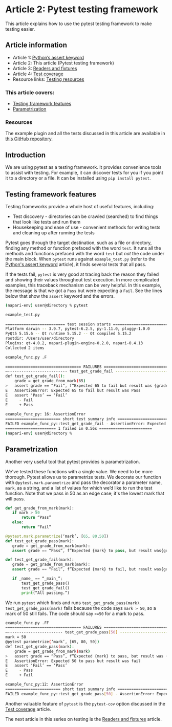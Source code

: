 # Article 2: Pytest testing framework  

This article explains how to use the pytest testing framework to make testing easier.

## Article information  

* Article 1: [Python’s assert keyword](./article-1-Pythons-assert-keyword.md) 
* Article 2: This article (Pytest testing framework)  
* Article 3: [Readers and fixtures](./article-3-readers-and-fixtures.md)  
* Article 4: [Test coverage](./article-4-test-coverage.md)  
* Resource links: [Testing resources](./testing-resources.md)  
  
### This article covers:  
* [Testing framework features](#testing-framework-features)  
* [Parametrization](#parametrization)  

### Resources  
The example plugin and all the tests discussed in this article are available in [this GitHub repository](https://github.com/DragaDoncila/plugin-tests).
  
## Introduction  
We are using pytest as a testing framework. It provides convenience tools to assist with testing. For example, it can discover tests for you if you point it to a directory or a file.  It can be installed using `pip install pytest`.

## Testing framework features  
Testing frameworks provide a whole host of useful features, including:  
* Test discovery - directories can be crawled (searched) to find things that look like tests and run them
* Housekeeping and ease of use - convenient methods for writing tests and cleaning up after running the tests  
  
Pytest goes through the target destination, such as a file or directory, finding any method or function prefaced with the word `test`. It runs all the methods and functions prefaced with the word `test` but _not_ the code under the main block. When `pytest` runs against `example_test.py` (refer to the [Python's assert keyword](./article-1-pythons-assert-keyword.md) article), it finds several tests that all pass.  

If the tests fail, `pytest` is very good at tracing back the reason they failed and showing their values throughout test execution. In more complicated examples, this traceback mechanism can be very helpful. In this example, the message is that we got a `Pass` but were expecting a `Fail`. See the lines below that show the `assert` keyword and the errors.  

```bash
(napari-env) user@directory % pytest   

example_test.py  
    
========================== test session starts ==========================  
Platform darwin -- 3.9.7, pytest-6.2.5, py-1.11.0, pluggy-1.0.0  
PyQt5 5.15.6 -- Qt runtime 5.15.2 -- Qt compiled 5.15.2  
rootdir: /Users/user/directory  
Plugins: qt-4.0.2, napari-plugin-engine-0.2.0, napari-0.4.13  
Collected 2 items  

example_func.py .F  
    
================================= FAILURES ===============================  
—-------------------------- test_get_grade_fail --------------------------  
def test_get_grade_fail():  
    grade = get_grade_from_mark(65)  
>   assert grade == “Fail”, f”Expected 65 to fail but result was {grade}”  
E   AssertionError: Expected 65 to fail but result was Pass  
E   assert ‘Pass’ == ‘Fail’  
E     - Fail  
E     + Pass  
    
example_func_py: 16: AssertionError  
======================== short test summary info =========================  
FAILED example_func_py::test_get_grade_fail - AssertionError: Expected 65 to fail, but result was Pass  
====================== 1 failed in 0.56s =======================  
(napari-env) user@directory %   
```

## Parametrization  
Another very useful tool that pytest provides is parametrization.  
    
We've tested these functions with a single value. We need to be more thorough. Pytest allows us to parametrize tests. We decorate our function with `@pytest.mark.parametrize` and pass the decorator a parameter name, `mark`, as a string, and a list of values for which we’d like to run the test function. Note that we pass in 50 as an edge case; it's the lowest mark that will pass.  

 ```python   
def get_grade_from_mark(mark):
    if mark > 50
        return “Pass”
    else: 
        return “Fail”

@pytest.mark.parametrize(‘mark’, [65, 80,50])
def test_get_grade_pass(mark):
    grade = get_grade_from_mark(mark):  
    assert grade == “Pass”, f”Expected {mark} to pass, but result was{grade}”

def test_get_grade_fail(mark):
    grade = get_grade_from_mark(mark):
    assert grade == “Fail”, f”Expected {mark} to fail, but result was{grade}”

    if _name_ == “_main_”;
        test_get_grade_pass()
        test_get_grade_fail()
        print(“All passing.”)
```

We run `pytest` which finds and runs `test_get_grade_pass(mark)`. `test_get_grade_pass(mark)` fails because the code says `mark > 50`, so a mark of 50 still fails. The code should say `>=50` for a mark to pass.  
   
```bash
example_func.py .FF  
================================= FAILURES ===============================  
—------------------------ test_get_grade_pass[50] ------------------------  
mark = 50  
@pytest parametrize(‘mark’, [65, 80, 50])  
def test_get_grade_pass(mark):  
    grade = get_grade_from_mark(mark)  
>   assert grade == “Pass”, f”Expected {mark} to pass, but result was {grade}”  
E   AssertionError: Expected 50 to pass but result was fail  
E   assert ‘Fail’ == ‘Pass’  
E     - Pass  
E     + Fail  

example_func_py:12: AssertionError  
======================== short test summary info =========================  
FAILED example_func_py::test_get_grade_pass[50] - AssertionError: Expected 50 to pass, but result was Fail   
```

Another valuable feature of `pytest` is the `pytest-cov` option discussed in the [Test coverage](./article-4-test-coverage.md) article.  

The next article in this series on testing is the [Readers and fixtures](./article-3-readers-and-fixtures.md) article. 
